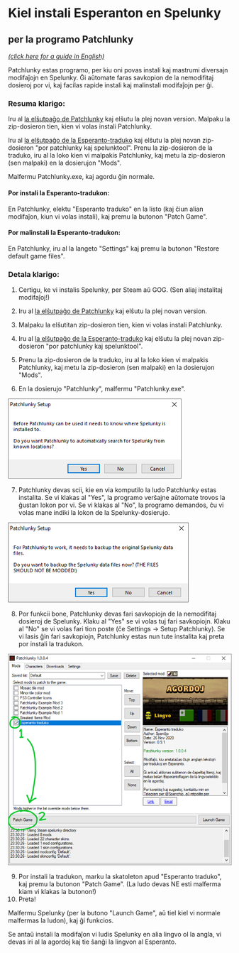 # Kiel instali Esperanton en Spelunky
## per la programo Patchlunky

[*(click here for a guide in English)*](howtoinstall-patchlunky.md)

Patchlunky estas programo, per kiu oni povas instali kaj mastrumi diversajn modifaĵojn en Spelunky. Ĝi aŭtomate faras savkopion de la nemodifitaj dosieroj por vi, kaj facilas rapide instali kaj malinstali modifaĵojn per ĝi.

### Resuma klarigo:

Iru al [la elŝutpaĝo de Patchlunky](https://github.com/Worst-vd-plas/Patchlunky/releases) kaj elŝutu la plej novan version. Malpaku la zip-dosieron tien, kien vi volas instali Patchlunky.

Iru al [la elŝutpaĝo de la Esperanto-traduko](https://github.com/Rajzin/Spelunky-Esperanto-traduko/releases/) kaj elŝutu la plej novan zip-dosieron "por patchlunky kaj spelunktool". Prenu la zip-dosieron de la traduko, iru al la loko kien vi malpakis Patchlunky, kaj metu la zip-dosieron (sen malpaki) en la dosierujon "Mods".

Malfermu Patchlunky.exe, kaj agordu ĝin normale.

#### Por instali la Esperanto-tradukon:
En Patchlunky, elektu "Esperanto traduko" en la listo (kaj ĉiun alian modifaĵon, kiun vi volas instali), kaj premu la butonon "Patch Game".

#### Por malinstali la Esperanto-tradukon:
En Patchlunky, iru al la langeto "Settings" kaj premu la butonon "Restore default game files".


### Detala klarigo:

1. Certigu, ke vi instalis Spelunky, per Steam aŭ GOG. (Sen aliaj instalitaj modifaĵoj!)
2. Iru al [la elŝutpaĝo de Patchlunky](https://github.com/Worst-vd-plas/Patchlunky/releases) kaj elŝutu la plej novan version.
3. Malpaku la elŝutitan zip-dosieron tien, kien vi volas instali Patchlunky.

4. Iru al [la elŝutpaĝo de la Esperanto-traduko](https://github.com/Rajzin/Spelunky-Esperanto-traduko/releases/) kaj elŝutu la plej novan zip-dosieron "por patchlunky kaj spelunktool".
5. Prenu la zip-dosieron de la traduko, iru al la loko kien vi malpakis Patchlunky, kaj metu la zip-dosieron (sen malpaki) en la dosierujon "Mods".

6. En la dosierujo "Patchlunky", malfermu "Patchlunky.exe".

![](aliaj/ekrankopio-pl-instalado1.png)

7. Patchlunky devas scii, kie en via komputilo la ludo Patchlunky estas instalita. Se vi klakas al "Yes", la programo verŝajne aŭtomate trovos la ĝustan lokon por vi. Se vi klakas al "No", la programo demandos, ĉu vi volas mane indiki la lokon de la Spelunky-dosierujo.

![](aliaj/ekrankopio-pl-instalado2.png)

8. Por funkcii bone, Patchlunky devas fari savkopiojn de la nemodifitaj dosieroj de Spelunky. Klaku al "Yes" se vi volas tuj fari savkopiojn. Klaku al "No" se vi volas fari tion poste (ĉe Settings -> Setup Patchlunky). Se vi lasis ĝin fari savkopiojn, Patchlunky estas nun tute instalita kaj preta por instali la tradukon.

![](aliaj/ekrankopio-patchlunky.png)

9. Por instali la tradukon, marku la skatoleton apud "Esperanto traduko", kaj premu la butonon "Patch Game". (La ludo devas NE esti malferma kiam vi klakas la butonon!)
10. Preta!

Malfermu Spelunky (per la butono "Launch Game", aŭ tiel kiel vi normale malfermas la ludon), kaj ĝi funkcios.

Se antaŭ instali la modifaĵon vi ludis Spelunky en alia lingvo ol la angla, vi devas iri al la agordoj kaj tie ŝanĝi la lingvon al Esperanto.
